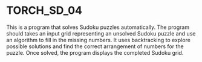 # TORCH_SD_04
This is a program that solves Sudoku puzzles automatically. The program should takes an input grid representing an unsolved Sudoku puzzle and use an algorithm to fill in the missing numbers.
It uses backtracking to explore possible solutions and find the correct arrangement of numbers for the puzzle. Once solved, the program displays the completed Sudoku grid.
